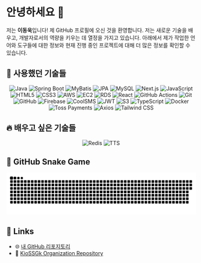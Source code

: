 # 안녕하세요 👋

저는 **이동욱**입니다! 제 GitHub 프로필에 오신 것을 환영합니다. 저는 새로운 기술을 배우고, 개발자로서의 역량을 키우는 데 열정을 가지고 있습니다. 아래에서 제가 작업한 언어와 도구들에 대한 정보와 현재 진행 중인 프로젝트에 대해 더 많은 정보를 확인할 수 있습니다.

## 🍇 사용했던 기술들

<p align="center">
  <img src="https://img.shields.io/badge/Java-007396?style=for-the-badge&logo=java&logoColor=white" alt="Java" height="40"/>
  <img src="https://img.shields.io/badge/Spring%20Boot-6DB33F?style=for-the-badge&logo=spring-boot&logoColor=white" alt="Spring Boot" height="40"/>
  <img src="https://img.shields.io/badge/MyBatis-B82E2E?style=for-the-badge&logo=MyBatis&logoColor=white" alt="MyBatis" height="40"/>
  <img src="https://img.shields.io/badge/JPA-2E2E2E?style=for-the-badge&logo=Hibernate&logoColor=white" alt="JPA" height="40"/>
  <img src="https://img.shields.io/badge/MySQL-4479A1?style=for-the-badge&logo=mysql&logoColor=white" alt="MySQL" height="40"/>
  <img src="https://img.shields.io/badge/Next.js-000000?style=for-the-badge&logo=nextdotjs&logoColor=white" alt="Next.js" height="40"/>
  <img src="https://img.shields.io/badge/JavaScript-F7DF1E?style=for-the-badge&logo=javascript&logoColor=black" alt="JavaScript" height="40"/>
  <img src="https://img.shields.io/badge/HTML5-E34F26?style=for-the-badge&logo=html5&logoColor=white" alt="HTML5" height="40"/>
  <img src="https://img.shields.io/badge/CSS3-1572B6?style=for-the-badge&logo=css3&logoColor=white" alt="CSS3" height="40"/>
  <img src="https://img.shields.io/badge/Amazon%20AWS-232F3E?style=for-the-badge&logo=amazon-aws&logoColor=white" alt="AWS" height="40"/>
  <img src="https://img.shields.io/badge/EC2-FF9900?style=for-the-badge&logo=amazon-ec2&logoColor=white" alt="EC2" height="40"/>
  <img src="https://img.shields.io/badge/RDS-527FFF?style=for-the-badge&logo=amazon-rds&logoColor=white" alt="RDS" height="40"/>
  <img src="https://img.shields.io/badge/React-61DAFB?style=for-the-badge&logo=react&logoColor=black" alt="React" height="40"/>
  <img src="https://img.shields.io/badge/GitHub%20Actions-2088FF?style=for-the-badge&logo=github-actions&logoColor=white" alt="GitHub Actions" height="40"/>
  <img src="https://img.shields.io/badge/Git-F05032?style=for-the-badge&logo=git&logoColor=white" alt="Git" height="40"/>
  <img src="https://img.shields.io/badge/GitHub-181717?style=for-the-badge&logo=github&logoColor=white" alt="GitHub" height="40"/>
  <img src="https://img.shields.io/badge/Firebase-FFCA28?style=for-the-badge&logo=firebase&logoColor=black" alt="Firebase" height="40"/>
  <img src="https://img.shields.io/badge/CoolSMS-2B579A?style=for-the-badge&logo=twilio&logoColor=white" alt="CoolSMS" height="40"/>
  <img src="https://img.shields.io/badge/JWT-000000?style=for-the-badge&logo=json-web-tokens&logoColor=white" alt="JWT" height="40"/>
  <img src="https://img.shields.io/badge/Amazon%20S3-569A31?style=for-the-badge&logo=amazon-s3&logoColor=white" alt="S3" height="40"/>
  <img src="https://img.shields.io/badge/TypeScript-3178C6?style=for-the-badge&logo=typescript&logoColor=white" alt="TypeScript" height="40"/>
  <img src="https://img.shields.io/badge/Docker-2496ED?style=for-the-badge&logo=docker&logoColor=white" alt="Docker" height="40"/>
  <img src="https://img.shields.io/badge/Toss%20Payments-1F8DD6?style=for-the-badge&logo=readme&logoColor=white" alt="Toss Payments" height="40"/>
  <img src="https://img.shields.io/badge/Axios-5A29E4?style=for-the-badge&logo=axios&logoColor=white" alt="Axios" height="40"/>
  <img src="https://img.shields.io/badge/Tailwind%20CSS-06B6D4?style=for-the-badge&logo=tailwindcss&logoColor=white" alt="Tailwind CSS" height="40"/>
</p>

## 🔥 배우고 싶은 기술들

<p align="center">
  <img src="https://img.shields.io/badge/Redis-DC382D?style=for-the-badge&logo=redis&logoColor=white" alt="Redis" height="40"/>
  <img src="https://img.shields.io/badge/TTS-002E5E?style=for-the-badge&logo=readme&logoColor=white" alt="TTS" height="40"/>
</p>

## 🐍 GitHub Snake Game

<picture>
  <source media="(prefers-color-scheme: dark)" srcset="dist/github-snake-dark.svg" />
  <source media="(prefers-color-scheme: light)" srcset="dist/github-snake.svg" />
  <img alt="github-snake" src="dist/github-snake.svg" />
</picture>

<!-- snake -->

## 🔗 Links

- 🌐 [내 GitHub 리포지토리](https://github.com/leedonguk0809?tab=repositories)
- 📝 [KioSSGk Organization Repository](https://github.com/KioSSGk/kiossgk)
